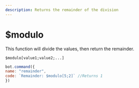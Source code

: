 ```yaml
---
description: Returns the remainder of the division
---
```


# $modulo

This function will divide the values, then return the remainder.

```text
$modulo[value1;value2;...]
```

```javascript
bot.command({
name: "remainder",
code: `Remainder: $modulo[5;2]` //Returns 1
})
```

